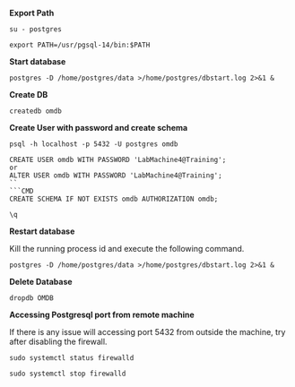 
**Export Path**

```CMD
su - postgres
```
```CMD
export PATH=/usr/pgsql-14/bin:$PATH
```

**Start database**
```CMD
postgres -D /home/postgres/data >/home/postgres/dbstart.log 2>&1 &
```

**Create DB**

```CMD
createdb omdb
```

**Create User with password and create schema**

```CMD
psql -h localhost -p 5432 -U postgres omdb
```
```CMD
CREATE USER omdb WITH PASSWORD 'LabMachine4@Training';
or
ALTER USER omdb WITH PASSWORD 'LabMachine4@Training';
``
```CMD
CREATE SCHEMA IF NOT EXISTS omdb AUTHORIZATION omdb;
```
```CMD
\q
```
**Restart database**

Kill the running process id and execute the following command.

```CMD
postgres -D /home/postgres/data >/home/postgres/dbstart.log 2>&1 &
```

**Delete Database**

```CMD
dropdb OMDB
```

**Accessing Postgresql port from remote machine**

If there is any issue will accessing port 5432 from outside the machine, try after disabling the firewall.
```CMD
sudo systemctl status firewalld
```
```CMD
sudo systemctl stop firewalld
```


